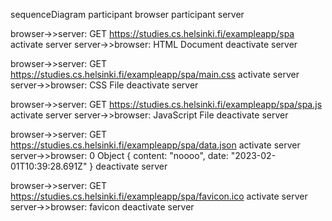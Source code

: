 sequenceDiagram
participant browser
participant server

browser->>server: GET https://studies.cs.helsinki.fi/exampleapp/spa
activate server
server->>browser: HTML Document
deactivate server

browser->>server: GET https://studies.cs.helsinki.fi/exampleapp/spa/main.css
activate server
server->>browser: CSS File
deactivate server

browser->>server: GET https://studies.cs.helsinki.fi/exampleapp/spa/spa.js
activate server
server->>browser: JavaScript File
deactivate server

browser->>server: GET https://studies.cs.helsinki.fi/exampleapp/spa/data.json
activate server
server->>browser: 0 Object { content: "noooo", date: "2023-02-01T10:39:28.691Z" }
deactivate server

browser->>server: GET https://studies.cs.helsinki.fi/exampleapp/spa/favicon.ico
activate server
server->>browser: favicon
deactivate server
